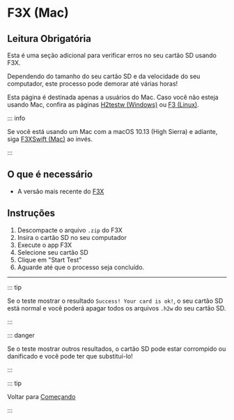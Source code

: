 # F3X (Mac)

## Leitura Obrigatória

Esta é uma seção adicional para verificar erros no seu cartão SD usando F3X.

Dependendo do tamanho do seu cartão SD e da velocidade do seu computador, este processo pode demorar até várias horas!

Esta página é destinada apenas a usuários do Mac. Caso você não esteja usando Mac, confira as páginas [H2testw (Windows)](h2testw-\(windows\)) ou [F3 (Linux)](f3-\(linux\)).

::: info

Se você está usando um Mac com a macOS 10.13 (High Sierra) e adiante, siga [F3XSwift (Mac)](f3xswift-\(mac\)) ao invés.

:::

## O que é necessário

- A versão mais recente do [F3X](https://github.com/insidegui/F3X/releases/latest)

## Instruções

1. Descompacte o arquivo `.zip` do F3X
2. Insira o cartão SD no seu computador
3. Execute o app F3X
4. Selecione seu cartão SD
5. Clique em "Start Test"
6. Aguarde até que o processo seja concluído.

___

::: tip

Se o teste mostrar o resultado `Success! Your card is ok!`, o seu cartão SD está normal e você poderá apagar todos os arquivos `.h2w` do seu cartão SD.

:::

::: danger

Se o teste mostrar outros resultados, o cartão SD pode estar corrompido ou danificado e você pode ter que substituí-lo!

:::

::: tip

Voltar para [Começando](get-started)

:::
